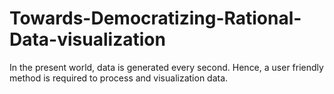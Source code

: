 # Towards-Democratizing-Rational-Data-visualization
In the present world, data is generated every second. Hence, a user friendly method is required to process and visualization data.
